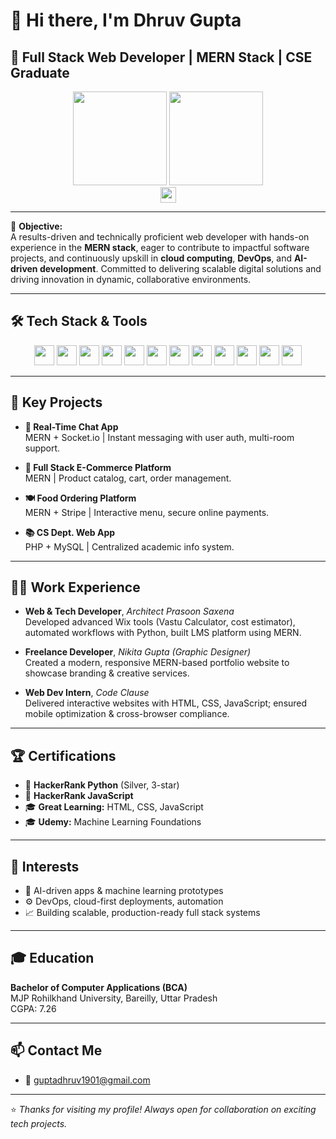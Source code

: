 # 👋 Hi there, I'm Dhruv Gupta
## 🚀 Full Stack Web Developer | MERN Stack | CSE Graduate

<div align="center">
  <img src="https://github-readme-stats.vercel.app/api?username=guptadhruv1901&show_icons=true&theme=default" height="150"/>
  <img src="https://github-readme-stats.vercel.app/api/top-langs/?username=guptadhruv1901&layout=compact&theme=default" height="150"/>
  <br/>
  <img src="https://visitor-badge.laobi.icu/badge?page_id=guptadhruv1901.guptadhruv1901" height="25"/>
</div>

---

🎯 **Objective:**  
A results-driven and technically proficient web developer with hands-on experience in the **MERN stack**, eager to contribute to impactful software projects, and continuously upskill in **cloud computing**, **DevOps**, and **AI-driven development**. Committed to delivering scalable digital solutions and driving innovation in dynamic, collaborative environments.

---

## 🛠️ Tech Stack & Tools

<p align="center">
  <img src="https://img.shields.io/badge/MongoDB-4EA94B?style=for-the-badge&logo=mongodb&logoColor=white" height="32"/>
  <img src="https://img.shields.io/badge/Express.js-000000?style=for-the-badge&logo=express&logoColor=white" height="32"/>
  <img src="https://img.shields.io/badge/React-61DAFB?style=for-the-badge&logo=react&logoColor=black" height="32"/>
  <img src="https://img.shields.io/badge/Node.js-339933?style=for-the-badge&logo=node.js&logoColor=white" height="32"/>
  <img src="https://img.shields.io/badge/Python-3776AB?style=for-the-badge&logo=python&logoColor=white" height="32"/>
  <img src="https://img.shields.io/badge/JavaScript-ES6+-F7DF1E?style=for-the-badge&logo=javascript&logoColor=black" height="32"/>
  <img src="https://img.shields.io/badge/MySQL-00758F?style=for-the-badge&logo=mysql&logoColor=white" height="32"/>
  <img src="https://img.shields.io/badge/Firebase-FFCA28?style=for-the-badge&logo=firebase&logoColor=black" height="32"/>
  <img src="https://img.shields.io/badge/Git-F05032?style=for-the-badge&logo=git&logoColor=white" height="32"/>
  <img src="https://img.shields.io/badge/Swagger-85EA2D?style=for-the-badge&logo=swagger&logoColor=black" height="32"/>
  <img src="https://img.shields.io/badge/Wix%20Velo-000?style=for-the-badge&logo=wix&logoColor=white" height="32"/>
  <img src="https://img.shields.io/badge/Framer%20Motion-EAEAEA?style=for-the-badge&logo=framer&logoColor=black" height="32"/>
</p>

---

## 🚀 Key Projects

- **💬 Real-Time Chat App**  
  MERN + Socket.io | Instant messaging with user auth, multi-room support.

- **🛒 Full Stack E-Commerce Platform**  
  MERN | Product catalog, cart, order management.

- **🍽️ Food Ordering Platform**  
  MERN + Stripe | Interactive menu, secure online payments.

- **📚 CS Dept. Web App**  
  PHP + MySQL | Centralized academic info system.

---

## 👨‍💻 Work Experience

- **Web & Tech Developer**, *Architect Prasoon Saxena*  
  Developed advanced Wix tools (Vastu Calculator, cost estimator), automated workflows with Python, built LMS platform using MERN.

- **Freelance Developer**, *Nikita Gupta (Graphic Designer)*  
  Created a modern, responsive MERN-based portfolio website to showcase branding & creative services.

- **Web Dev Intern**, *Code Clause*  
  Delivered interactive websites with HTML, CSS, JavaScript; ensured mobile optimization & cross-browser compliance.

---

## 🏆 Certifications

- 🥈 **HackerRank Python** (Silver, 3-star)
- 🥈 **HackerRank JavaScript**
- 🎓 **Great Learning:** HTML, CSS, JavaScript
- 🎓 **Udemy:** Machine Learning Foundations

---

## 🎯 Interests

- 🤖 AI-driven apps & machine learning prototypes  
- ⚙️ DevOps, cloud-first deployments, automation  
- 📈 Building scalable, production-ready full stack systems

---

## 🎓 Education

**Bachelor of Computer Applications (BCA)**  
MJP Rohilkhand University, Bareilly, Uttar Pradesh  
CGPA: 7.26

---

## 📫 Contact Me

- 📧 [guptadhruv1901@gmail.com](mailto:guptadhruv1901@gmail.com)

---

⭐ *Thanks for visiting my profile! Always open for collaboration on exciting tech projects.*
